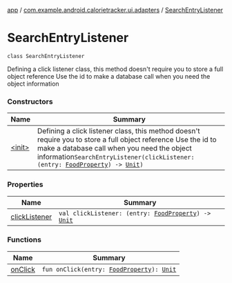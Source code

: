 [app](../../index.md) / [com.example.android.calorietracker.ui.adapters](../index.md) / [SearchEntryListener](./index.md)

# SearchEntryListener

`class SearchEntryListener`

Defining a click listener class, this method doesn't require you to store a full object reference
Use the id to make a database call when you need the object information

### Constructors

| Name | Summary |
|---|---|
| [&lt;init&gt;](-init-.md) | Defining a click listener class, this method doesn't require you to store a full object reference Use the id to make a database call when you need the object information`SearchEntryListener(clickListener: (entry: `[`FoodProperty`](../../com.example.android.calorietracker.data.network.dto/-food-property/index.md)`) -> `[`Unit`](https://kotlinlang.org/api/latest/jvm/stdlib/kotlin/-unit/index.html)`)` |

### Properties

| Name | Summary |
|---|---|
| [clickListener](click-listener.md) | `val clickListener: (entry: `[`FoodProperty`](../../com.example.android.calorietracker.data.network.dto/-food-property/index.md)`) -> `[`Unit`](https://kotlinlang.org/api/latest/jvm/stdlib/kotlin/-unit/index.html) |

### Functions

| Name | Summary |
|---|---|
| [onClick](on-click.md) | `fun onClick(entry: `[`FoodProperty`](../../com.example.android.calorietracker.data.network.dto/-food-property/index.md)`): `[`Unit`](https://kotlinlang.org/api/latest/jvm/stdlib/kotlin/-unit/index.html) |
